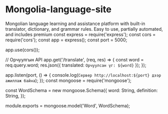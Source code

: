 # Mongolia-language-site
Mongolian language learning and assistance platform with built-in translator, dictionary, and grammar rules. Easy to use, partially automated, and includes premium 
const express = require('express');
const cors = require('cors');
const app = express();
const port = 5000;

app.use(cors());

// Орчуулгын API
app.get('/translate', (req, res) => {
  const word = req.query.word;
  res.json({ translated: `Орчуулсан үг: ${word}` });
});

app.listen(port, () => {
  console.log(`Сервер http://localhost:${port} дээр ажиллаж байна`);
});
const mongoose = require('mongoose');

const WordSchema = new mongoose.Schema({
  word: String,
  definition: String,
});

module.exports = mongoose.model('Word', WordSchema);
